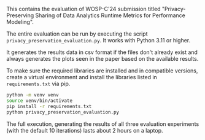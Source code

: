 This contains the evaluation of WOSP-C'24 submission titled "Privacy-Preserving Sharing of Data Analytics Runtime Metrics for Performance Modeling".

The entire evaluation can be run by executing the script `privacy_preservation_evaluation.py`. It works with Python 3.11 or higher.

It generates the results data in csv format if the files don't already exist and always generates the plots seen in the paper based on the available results.

To make sure the required libraries are installed and in compatible versions, create a virtual environment and install the libraries listed in `requirements.txt` via pip.

```bash
python -m venv venv
source venv/bin/activate
pip install -r requirements.txt
python privacy_preservation_evaluation.py
```

The full execution, generating the results of all three evaluation experiments (with the default 10 iterations) lasts about 2 hours on a laptop.

